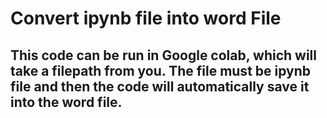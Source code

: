 # Convert ipynb file into word File 

## This code can be run in Google colab, which will take a filepath from you. The file must be ipynb file and then the code will automatically save it into the word file.
